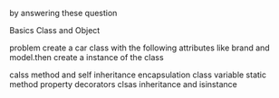 by answering these question 

Basics Class and Object 

problem create a car class with the following attributes like brand and model.then create a instance of the class

calss method and self
inheritance
encapsulation
class variable
static method
property decorators
clsas inheritance and isinstance